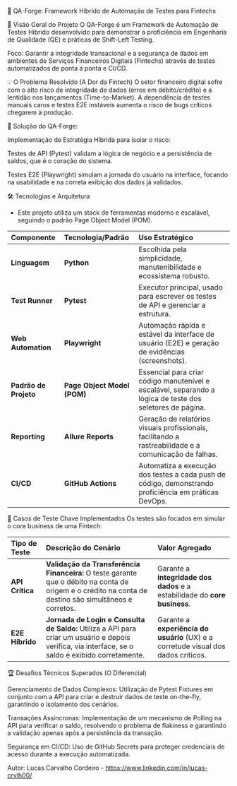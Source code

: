🚀 QA-Forge: Framework Híbrido de Automação de Testes para Fintechs

🌟 Visão Geral do Projeto
O QA-Forge é um Framework de Automação de Testes Híbrido desenvolvido para demonstrar a proficiência em Engenharia de Qualidade (QE) e práticas de Shift-Left Testing.

Foco: Garantir a integridade transacional e a segurança de dados em ambientes de Serviços Financeiros Digitais (Fintechs) através de testes automatizados de ponta a ponta e CI/CD.

💡 O Problema Resolvido (A Dor da Fintech)
O setor financeiro digital sofre com o alto risco de integridade de dados (erros em débito/crédito) e a lentidão nos lançamentos (Time-to-Market). A dependência de testes manuais caros e testes E2E instáveis aumenta o risco de bugs críticos chegarem à produção.

🎯 Solução do QA-Forge:

Implementação de Estratégia Híbrida para isolar o risco:

Testes de API (Pytest) validam a lógica de negócio e a persistência de saldos, que é o coração do sistema.

Testes E2E (Playwright) simulam a jornada do usuário na interface, focando na usabilidade e na correta exibição dos dados já validados.

🛠️ Tecnologias e Arquitetura

* Este projeto utiliza um stack de ferramentas moderno e escalável, seguindo o padrão Page Object Model (POM).

| Componente | Tecnologia/Padrão | Uso Estratégico |
| :--- | :--- | :--- |
| **Linguagem** | **Python** | Escolhida pela simplicidade, manutenibilidade e ecossistema robusto. |
| **Test Runner** | **Pytest** | Executor principal, usado para escrever os testes de API e gerenciar a estrutura. |
| **Web Automation** | **Playwright** | Automação rápida e estável da interface de usuário (E2E) e geração de evidências (screenshots). |
| **Padrão de Projeto** | **Page Object Model (POM)** | Essencial para criar código manutenível e escalável, separando a lógica de teste dos seletores de página. |
| **Reporting** | **Allure Reports** | Geração de relatórios visuais profissionais, facilitando a rastreabilidade e a comunicação de falhas. |
| **CI/CD** | **GitHub Actions** | Automatiza a execução dos testes a cada push de código, demonstrando proficiência em práticas DevOps. |

🧪 Casos de Teste Chave Implementados
Os testes são focados em simular o core business de uma Fintech:

| Tipo de Teste | Descrição do Cenário | Valor Agregado |
| :--- | :--- | :--- |
| **API Crítica** | **Validação da Transferência Financeira:** O teste garante que o débito na conta de origem e o crédito na conta de destino são simultâneos e corretos. | Garante a **integridade dos dados** e a estabilidade do **core business**. |
| **E2E Híbrido** | **Jornada de Login e Consulta de Saldo:** Utiliza a API para criar um usuário e depois verifica, via interface, se o saldo é exibido corretamente. | Garante a **experiência do usuário** (UX) e a corretude visual dos dados críticos. |

🏆 Desafios Técnicos Superados (O Diferencial)

Gerenciamento de Dados Complexos: Utilização de Pytest Fixtures em conjunto com a API para criar e destruir dados de teste on-the-fly, garantindo o isolamento dos cenários.

Transações Assíncronas: Implementação de um mecanismo de Polling na API para verificar o saldo, resolvendo o problema de flakiness e garantindo a validação apenas após a persistência da transação.

Segurança em CI/CD: Uso de GitHub Secrets para proteger credenciais de acesso durante a execução automatizada.

Autor: Lucas Carvalho Cordeiro - https://www.linkedin.com/in/lucas-crvlh00/
